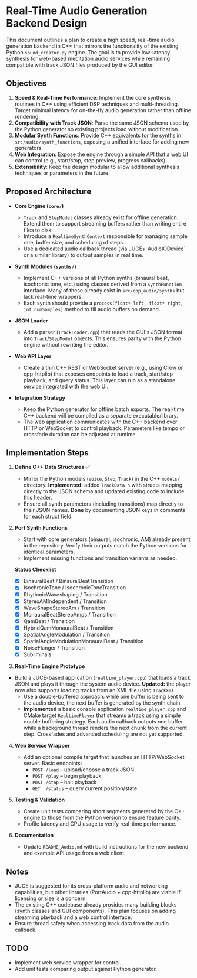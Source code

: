 # Real-Time Audio Generation Backend Design

This document outlines a plan to create a high speed, real-time audio generation
backend in C++ that mirrors the functionality of the existing Python
`sound_creator.py` engine. The goal is to provide low-latency synthesis for
web-based meditation audio services while remaining compatible with track
JSON files produced by the GUI editor.

## Objectives

1. **Speed & Real-Time Performance**: Implement the core synthesis routines in C++
   using efficient DSP techniques and multi-threading. Target minimal latency for
   on-the-fly audio generation rather than offline rendering.
2. **Compatibility with Track JSON**: Parse the same JSON schema used by the
   Python generator so existing projects load without modification.
3. **Modular Synth Functions**: Provide C++ equivalents for the synths in
   `src/audio/synth_functions`, exposing a unified interface for adding new
   generators.
4. **Web Integration**: Expose the engine through a simple API that a web UI can
   control (e.g., start/stop, step preview, progress callbacks).
5. **Extensibility**: Keep the design modular to allow additional synthesis
   techniques or parameters in the future.

## Proposed Architecture

- **Core Engine (`core/`)**
  - `Track` and `StepModel` classes already exist for offline generation. Extend
    them to support streaming buffers rather than writing entire files to disk.
  - Introduce a `RealtimeSynthContext` responsible for managing sample rate,
    buffer size, and scheduling of steps.
  - Use a dedicated audio callback thread (via JUCE`s `AudioIODevice` or a
    similar library) to output samples in real time.

- **Synth Modules (`synths/`)**
  - Implement C++ versions of all Python synths (binaural beat, isochronic tone,
    etc.) using classes derived from a `SynthFunction` interface. Many of these
    already exist in `src/cpp_audio/synths` but lack real-time wrappers.
  - Each synth should provide a `process(float* left, float* right, int numSamples)`
    method to fill audio buffers on demand.

- **JSON Loader**
  - Add a parser (`TrackLoader.cpp`) that reads the GUI's JSON format into
    `Track`/`StepModel` objects. This ensures parity with the Python engine
    without rewriting the editor.

- **Web API Layer**
  - Create a thin C++ REST or WebSocket server (e.g., using Crow or cpp-httplib)
    that exposes endpoints to load a track, start/stop playback, and query
    status. This layer can run as a standalone service integrated with the web
    UI.

- **Integration Strategy**
  - Keep the Python generator for offline batch exports. The real-time C++
    backend will be compiled as a separate executable/library.
  - The web application communicates with the C++ backend over HTTP or WebSocket
    to control playback. Parameters like tempo or crossfade duration can be
    adjusted at runtime.

## Implementation Steps

1. **Define C++ Data Structures** ✅
   - Mirror the Python models (`Voice`, `Step`, `Track`) in the C++ `models/`
     directory. **Implemented:** added `TrackData.h` with structs mapping
     directly to the JSON schema and updated existing code to include this
     header.
   - Ensure all synth parameters (including transitions) map directly to their
     JSON names. **Done** by documenting JSON keys in comments for each
     struct field.

2. **Port Synth Functions**
   - Start with core generators (binaural, isochronic, AM) already present in the
     repository. Verify their outputs match the Python versions for identical
     parameters.
   - Implement missing functions and transition variants as needed.

   **Status Checklist**

   - [x] BinauralBeat / BinauralBeatTransition
   - [x] IsochronicTone / IsochronicToneTransition
   - [x] RhythmicWaveshaping / Transition
   - [x] StereoAMIndependent / Transition
   - [x] WaveShapeStereoAm / Transition
   - [x] MonauralBeatStereoAmps / Transition
   - [x] QamBeat / Transition
   - [x] HybridQamMonauralBeat / Transition
   - [x] SpatialAngleModulation / Transition
   - [x] SpatialAngleModulationMonauralBeat / Transition
   - [x] NoiseFlanger / Transition
   - [x] Subliminals

3. **Real-Time Engine Prototype**
 - Build a JUCE-based application (`realtime_player.cpp`) that loads a track
    JSON and plays it through the system audio device. **Updated:** the player
    now also supports loading tracks from an XML file using `TrackXml`.
   - Use a double-buffered approach: while one buffer is being sent to the audio
     device, the next buffer is generated by the synth chain.
   - **Implemented** a basic console application `realtime_player.cpp` and CMake
     target `RealtimePlayer` that streams a track using a simple double
     buffering strategy. Each audio callback outputs one buffer while a
     background thread renders the next chunk from the current step.
     Crossfades and advanced scheduling are not yet supported.

4. **Web Service Wrapper**
   - Add an optional compile target that launches an HTTP/WebSocket server. Basic
     endpoints:
     - `POST /load` – upload/choose a track JSON
     - `POST /play` – begin playback
     - `POST /stop` – halt playback
     - `GET  /status` – query current position/state

5. **Testing & Validation**
   - Create unit tests comparing short segments generated by the C++ engine to
     those from the Python version to ensure feature parity.
   - Profile latency and CPU usage to verify real-time performance.

6. **Documentation**
   - Update `README_Audio.md` with build instructions for the new backend and
     example API usage from a web client.

## Notes

- JUCE is suggested for its cross-platform audio and networking capabilities, but
  other libraries (PortAudio + cpp-httplib) are viable if licensing or size is a
  concern.
- The existing C++ codebase already provides many building blocks (synth classes
  and GUI components). This plan focuses on adding streaming playback and a web
  control interface.
- Ensure thread safety when accessing track data from the audio callback.

## TODO
- Implement web service wrapper for control.
- Add unit tests comparing output against Python generator.

